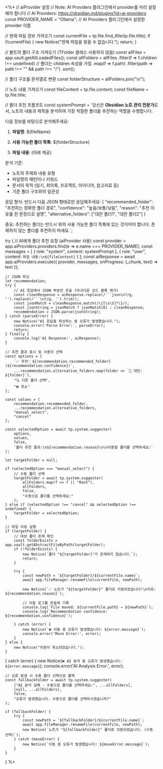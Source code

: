 <%*
// aiProvider 설정
// Note: AI Providers 플러그인에서 provider를 미리 설정해야 합니다
// AI Providers: <https://obsidian.md/plugins?id=ai-providers>
const PROVIDER_NAME = "Ollama"; // AI Providers 플러그인에서 설정한 provider 이름

// 현재 파일 정보 가져오기
const currentFile = tp.file.find_tfile(tp.file.title);
if (!currentFile) {
    new Notice("현재 파일을 찾을 수 없습니다.");
    return;
}

// 볼트의 폴더 구조 가져오기 (TFolder 클래스 사용하지 않음)
const allFiles = app.vault.getAllLoadedFiles();
const allFolders = allFiles
    .filter(f => f.children !== undefined) // 폴더는 children 속성을 가짐
    .map(f => f.path)
    .filter(path => path !== "" && path !== "/")
    .sort();

// 폴더 구조를 문자열로 변환
const folderStructure = allFolders.join("\n");

// 노트 내용 가져오기
const fileContent = tp.file.content;
const fileName = tp.file.title;

// 폴더 추천 프롬프트
const systemPrompt = `당신은 **Obsidian 노트 관리 전문가**로서, 노트의 내용과 제목을 분석하여 가장 적절한 폴더를 추천하는 역할을 수행합니다.

다음 정보를 바탕으로 분석해주세요:

1. **파일명**: ${fileName}
2. **사용 가능한 폴더 목록**:
${folderStructure}

3. **파일 내용**: (아래 제공)

분석 기준:

- 노트의 주제와 내용 유형
- 파일명의 패턴이나 키워드
- 문서의 목적 (일기, 회의록, 프로젝트, 아이디어, 참고자료 등)
- 기존 폴더 구조와의 일관성

응답 형식:
반드시 다음 JSON 형태로만 응답해주세요:
{
  "recommended_folder": "추천하는 정확한 폴더 경로",
  "confidence": "높음/보통/낮음",
  "reason": "추천 이유를 한 문장으로 설명",
  "alternative_folders": ["대안 폴더1", "대안 폴더2"]
}

중요: 추천하는 폴더는 반드시 위의 사용 가능한 폴더 목록에 있는 것이어야 합니다. 존재하지 않는 폴더를 추천하지 마세요.`;

try {
    // AI에게 폴더 추천 요청 (aiProvider 사용)
    const provider = app.aiProviders.providers.find(e => e.name === PROVIDER_NAME);
    const messages = [
  { role: "system", content: systemPrompt },
  { role: "user", content: `파일 내용:\n${fileContent}` }
 ];
    const aiResponse = await app.aiProviders.execute({ provider, messages, onProgress: (_chunk, text) => text });

    // JSON 파싱
    let recommendation;
    try {
        // AI 응답에서 JSON 부분만 추출 (마크다운 코드 블록 제거)
        const cleanResponse = aiResponse.replace(/```json\n?/g, '').replace(/```\n?/g, '').trim();
        const jsonMatch = cleanResponse.match(/\{[\s\S]*\}/);
        const jsonString = jsonMatch ? jsonMatch[0] : cleanResponse;
        recommendation = JSON.parse(jsonString);
    } catch (parseError) {
        new Notice("AI 응답을 파싱하는 중 오류가 발생했습니다.");
        console.error('Parse Error:', parseError);
        return;
    } finally {
        console.log('AI Response:', aiResponse);
    }

    // 추천 결과 표시 및 사용자 선택
    const options = [
        `✅ 추천: ${recommendation.recommended_folder} (${recommendation.confidence})`,
        ...recommendation.alternative_folders.map(folder => `📁 대안: ${folder}`),
        "🔍 다른 폴더 선택",
        "❌ 취소"
    ];

    const values = [
        recommendation.recommended_folder,
        ...recommendation.alternative_folders,
        "manual_select",
        "cancel"
    ];

    const selectedOption = await tp.system.suggester(
        options,
        values,
        false,
        `폴더 추천 결과:\n${recommendation.reason}\n\n이동할 폴더를 선택하세요:`
    );

    let targetFolder = null;

    if (selectedOption === "manual_select") {
        // 수동 폴더 선택
        targetFolder = await tp.system.suggester(
            allFolders.map(f => f || "Root"),
            allFolders,
            false,
            "수동으로 폴더를 선택하세요:"
        );
    } else if (selectedOption !== "cancel" && selectedOption !== undefined) {
        targetFolder = selectedOption;
    }

    // 파일 이동 실행
    if (targetFolder) {
        // 대상 폴더 존재 확인
        const folderExists = app.vault.getAbstractFileByPath(targetFolder);
        if (!folderExists) {
            new Notice(`폴더 "${targetFolder}"가 존재하지 않습니다.`);
            return;
        }

        try {
            const newPath = `${targetFolder}/${currentFile.name}`;
            await app.fileManager.renameFile(currentFile, newPath);
            
            new Notice(`✅ 노트가 "${targetFolder}" 폴더로 이동되었습니다!\n이유: ${recommendation.reason}`);
            
            // 이동 로그를 콘솔에 기록
            console.log(`File moved: ${currentFile.path} → ${newPath}`);
            console.log(`Recommendation confidence: ${recommendation.confidence}`);
            
        } catch (error) {
            new Notice(`❌ 이동 중 오류가 발생했습니다: ${error.message}`);
            console.error('Move Error:', error);
        }
    } else {
        new Notice("이동이 취소되었습니다.");
    }

} catch (error) {
    new Notice(`❌ AI 분석 중 오류가 발생했습니다: ${error.message}`);
    console.error('AI Analysis Error:', error);

    // 오류 발생 시 수동 폴더 선택으로 폴백
    const fallbackFolder = await tp.system.suggester(
        ["AI 분석 실패 - 수동으로 폴더를 선택하세요:", ...allFolders],
        [null, ...allFolders],
        false,
        "오류가 발생했습니다. 수동으로 폴더를 선택하시겠습니까?"
    );
    
    if (fallbackFolder) {
        try {
            const newPath = `${fallbackFolder}/${currentFile.name}`;
            await app.fileManager.renameFile(currentFile, newPath);
            new Notice(`노트가 "${fallbackFolder}" 폴더로 이동되었습니다. (수동 선택)`);
        } catch (moveError) {
            new Notice(`이동 중 오류가 발생했습니다: ${moveError.message}`);
        }
    }
}
%>

